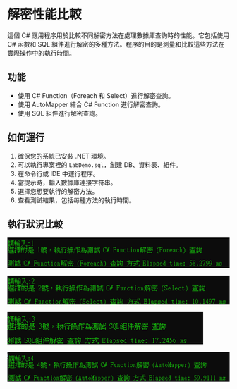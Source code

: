 # 解密性能比較

這個 C# 應用程序用於比較不同解密方法在處理數據庫查詢時的性能。它包括使用 C# 函數和 SQL 組件進行解密的多種方法。程序的目的是測量和比較這些方法在實際操作中的執行時間。

## 功能

- 使用 C# Function（Foreach 和 Select）進行解密查詢。
- 使用 AutoMapper 結合 C# Function 進行解密查詢。
- 使用 SQL 組件進行解密查詢。

## 如何運行

1. 確保您的系統已安裝 .NET 環境。
2. 可以執行專案裡的 `LabDemo.sql`，創建 DB、資料表、組件。
3. 在命令行或 IDE 中運行程序。
4. 當提示時，輸入數據庫連接字符串。
5. 選擇您想要執行的解密方法。
6. 查看測試結果，包括每種方法的執行時間。

## 執行狀況比較

![Alt text](image-2.png)

![Alt text](image-1.png)

![Alt text](image-3.png)

![Alt text](image-4.png)
